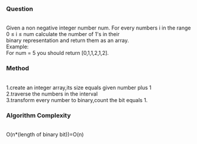 <h3>Question</h3><br>
Given a non negative integer number num. For every numbers i in the range 0 ≤ i ≤ num calculate the number of 1's in their<br>
binary representation and return them as an array.<br>
Example:<br>
For num = 5 you should return [0,1,1,2,1,2].<br>
<h3>Method</h3><br>
1.create an integer array,its size equals given number plus 1<br>
2.traverse the numbers in the interval<br>
3.transform every number to binary,count the bit equals 1.<br>
<h3>Algorithm Complexity</h3><br>
O(n*(length of binary bit))=O(n)<br>
